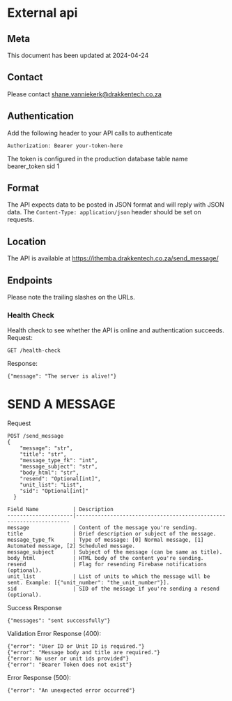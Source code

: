 # External api
## Meta
This document has been updated at 2024-04-24
## Contact
Please contact shane.vanniekerk@drakkentech.co.za
## Authentication
Add the following header to your API calls to authenticate
```
Authorization: Bearer your-token-here
```
The token is configured in the production database table name bearer_token sid 1
## Format
The API expects data to be posted in JSON format and will reply with JSON data.
The `Content-Type: application/json` header should be set on requests.
## Location
The API is available at https://ithemba.drakkentech.co.za/send_message/
## Endpoints
Please note the trailing slashes on the URLs.
### Health Check
Health check to see whether the API is online and authentication succeeds.
Request:
```
GET /health-check
```
Response:
```
{"message": "The server is alive!"}
```
# SEND A MESSAGE

Request
```
POST /send_message
{
    "message": "str",
    "title": "str",
    "message_type_fk": "int",
    "message_subject": "str",
    "body_html": "str",
    "resend": "Optional[int]",
    "unit_list": "List",
    "sid": "Optional[int]"
  }
```
```
Field Name           | Description
---------------------|--------------------------------------------------------------------
message              | Content of the message you're sending.
title                | Brief description or subject of the message.
message_type_fk      | Type of message: [0] Normal message, [1] Automated message, [2] Scheduled message.
message_subject      | Subject of the message (can be same as title).
body_html            | HTML body of the content you're sending.
resend               | Flag for resending Firebase notifications (optional).
unit_list            | List of units to which the message will be sent. Example: [{"unit_number": "the_unit_number"}].
sid                  | SID of the message if you're sending a resend (optional).
```
Success Response
```
{"messages": "sent successfully"}
```
Validation Error Response (400):
```
{"error": "User ID or Unit ID is required."}
{"error": "Message body and title are required."}
{"error: No user or unit ids provided"}
{"error": "Bearer Token does not exist"}
```

Error Response (500):
```
{"error": "An unexpected error occurred"}
```
